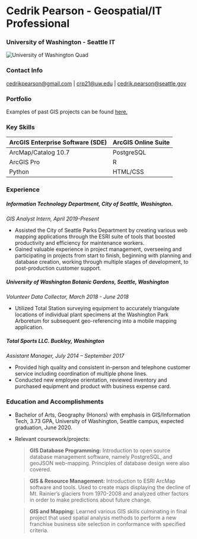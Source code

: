 # Cedrik Pearson - Geospatial/IT Professional
### University of Washington - Seattle IT
![University of Washington Quad](https://s3-us-west-2.amazonaws.com/uw-s3-cdn/wp-content/uploads/sites/6/2019/09/16102313/aerial-quad-TILE.jpg)
### Contact Info
 [cedrikpearson@gmail.com](mailto:cedrikpearson@gmail.com) | [crp21@uw.edu](mailto:crp21@uw.edu) |  [cedrik.pearson@seattle.gov](mailto:cedrik.pearson@seattle.gov)
### Portfolio
Examples of past GIS projects can be found [here.](http://students.washington.edu/crp21/resume/PortfolioFile.html)

### Key Skills

| ArcGIS Enterprise Software (SDE) | ArcGIS Online Suite |
| :----------------------------| :-----------------|
| ArcMap/Catalog 10.7 | PostgreSQL |
| ArcGIS Pro | R |
| Python | HTML/CSS |

### Experience

##### Information Technology Department, City of Seattle, Washington.
 _GIS Analyst Intern, April 2019-Present_
 - Assisted the City of Seattle Parks Department by creating various web mapping applications through the ESRI suite of tools that boosted productivity and efficiency for maintenance workers.
 - Gained valuable experience in project management, overseeing and participating in projects from start to finish, beginning with planning and database creation, working through multiple stages of development, to post-production customer support.

##### University of Washington Botanic Gardens, Seattle, Washington
 _Volunteer Data Collector, March 2018 - June 2018_
 - Utilized Total Station surveying equipment to accurately triangulate locations of individual plant specimens at the Washington Park Arboretum for subsequent geo-referencing into a mobile mapping application.

##### Total Sports LLC. Buckley, Washington
_Assistant Manager, July 2014 – September 2017_
- Provided high quality and consistent in-person and telephone customer service including coordination of multiple phone lines.
- Conducted new employee orientation, reviewed inventory and purchased equipment and product with business expense card.

### Education and Accomplishments
- Bachelor of Arts, Geography (Honors) with emphasis in GIS/Information Tech, 3.73 GPA, University of Washington, Seattle campus, expected graduation, June 2020.
- Relevant coursework/projects:

  >**GIS Database Programming:** Introduction to open source database management software, namely PostgreSQL, and geoJSON web-mapping. Principles of database design were also covered.

  >**GIS & Resource Management:** Introduction to ESRI ArcMap software and tools. Used to create maps displaying the decline of Mt. Rainier’s glaciers from 1970-2008 and analyzed other factors in order to make predictions about future change.

  >**GIS and Mapping:** Learned various GIS skills culminating in final project that used spatial analysis methods to perform a new franchise business site selection in conformance with specified criteria.

